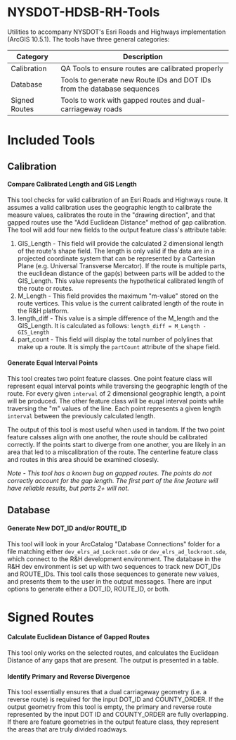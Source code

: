 # NYSDOT-HDSB-RH-Tools
Utilities to accompany NYSDOT's Esri Roads and Highways implementation (ArcGIS 10.5.1). The tools have three general categories:

|Category|Description|
|--------|-----------|
|Calibration|QA Tools to ensure routes are calibrated properly|
|Database|Tools to generate new Route IDs and DOT IDs from the database sequences|
|Signed Routes|Tools to work with gapped routes and dual-carriageway roads|


# Included Tools

## Calibration
#### Compare Calibrated Length and GIS Length
This tool checks for valid calibration of an Esri Roads and Highways route. It assumes a valid calibration uses the geographic length to calibrate the measure values, calibrates the route in the "drawing direction", and that gapped routes use the "Add Euclidean Distance" method of gap calibration. The tool will add four new fields to the output feature class's attribute table:

1. GIS_Length - This field will provide the calculated 2 dimensional length of the route's shape field. The length is only valid if the data are in a projected coordinate system that can be represented by a Cartesian Plane (e.g. Universal Transverse Mercator). If the route is multiple parts, the euclidean distance of the gap(s) between parts will be added to the GIS_Length. This value represents the hypothetical calibrated length of the route or routes.
2. M_Length - This field provides the maximum "m-value" stored on the route vertices. This value is the current calibrated length of the route in the R&H platform.
3. length_diff - This value is a simple difference of the M_length and the GIS_Length. It is calculated as follows: `length_diff = M_Length - GIS_Length`
4. part_count - This field will display the total number of polylines that make up a route. It is simply the `partCount` attribute of the shape field.

#### Generate Equal Interval Points
This tool creates two point feature classes. One point feature class will represent equal interval points while traversing the geographic length of the route. For every given `interval` of 2 dimensional geographic length, a point will be produced. The other feature class will be euqal interval points while traversing the "m" values of the line. Each point represents a given length `interval` between the previously calculated length.

The output of this tool is most useful when used in tandom. If the two point feature calsses align with one another, the route should be calibrated correctly. If the points start to diverge from one another, you are likely in an area that led to a miscalibration of the route. The centerline feature class and routes in this area should be examined closesly.

*Note - This tool has a known bug on gapped routes. The points do not correctly account for the gap length. The first part of the line feature will have reliable results, but parts 2+ will not.*

## Database
#### Generate New DOT_ID and/or ROUTE_ID
This tool will look in your ArcCatalog "Database Connections" folder for a file matching either `dev_elrs_ad_Lockroot.sde` or `dev_elrs_ad_lockroot.sde`, which connect to the R&H development environment. The database in the R&H dev environment is set up with two sequences to track new DOT_IDs and ROUTE_IDs. This tool calls those sequences to generate new values, and presents them to the user in the output messages. There are input options to generate either a DOT_ID, ROUTE_ID, or both.

# Signed Routes
#### Calculate Euclidean Distance of Gapped Routes
This tool only works on the selected routes, and calculates the Euclidean Distance of any gaps that are present. The output is presented in a table.

#### Identify Primary and Reverse Divergence
This tool essentially ensures that a dual carriageway geometry (i.e. a reverse route) is required for the input DOT_ID and COUNTY_ORDER. If the output geometry from this tool is empty, the primary and reverse route represented by the input DOT ID and COUNTY_ORDER are fully overlapping. If there are feature geometries in the output feature class, they represent the areas that are truly divided roadways.

